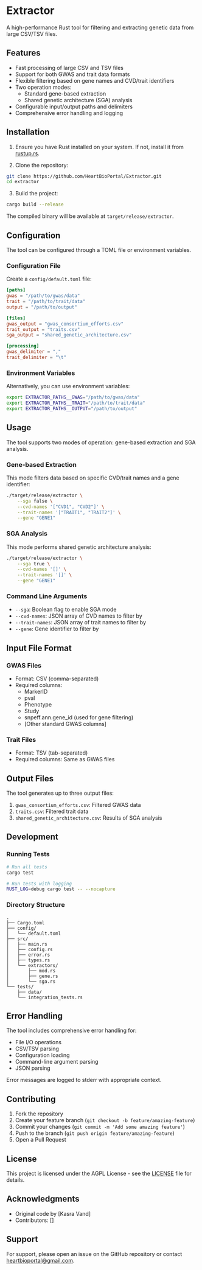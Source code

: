 # Extractor

A high-performance Rust tool for filtering and extracting genetic data from large CSV/TSV files.
## Features

- Fast processing of large CSV and TSV files
- Support for both GWAS and trait data formats
- Flexible filtering based on gene names and CVD/trait identifiers
- Two operation modes:
  - Standard gene-based extraction
  - Shared genetic architecture (SGA) analysis
- Configurable input/output paths and delimiters
- Comprehensive error handling and logging

## Installation

1. Ensure you have Rust installed on your system. If not, install it from [rustup.rs](https://rustup.rs/).

2. Clone the repository:
```bash
git clone https://github.com/HeartBioPortal/Extractor.git
cd extractor
```

3. Build the project:
```bash
cargo build --release
```

The compiled binary will be available at `target/release/extractor`.

## Configuration

The tool can be configured through a TOML file or environment variables.

### Configuration File

Create a `config/default.toml` file:

```toml
[paths]
gwas = "/path/to/gwas/data"
trait = "/path/to/trait/data"
output = "/path/to/output"

[files]
gwas_output = "gwas_consortium_efforts.csv"
trait_output = "traits.csv"
sga_output = "shared_genetic_architecture.csv"

[processing]
gwas_delimiter = ","
trait_delimiter = "\t"
```

### Environment Variables

Alternatively, you can use environment variables:
```bash
export EXTRACTOR_PATHS__GWAS="/path/to/gwas/data"
export EXTRACTOR_PATHS__TRAIT="/path/to/trait/data"
export EXTRACTOR_PATHS__OUTPUT="/path/to/output"
```

## Usage

The tool supports two modes of operation: gene-based extraction and SGA analysis.

### Gene-based Extraction

This mode filters data based on specific CVD/trait names and a gene identifier:

```bash
./target/release/extractor \
    --sga false \
    --cvd-names '["CVD1", "CVD2"]' \
    --trait-names '["TRAIT1", "TRAIT2"]' \
    --gene "GENE1"
```

### SGA Analysis

This mode performs shared genetic architecture analysis:

```bash
./target/release/extractor \
    --sga true \
    --cvd-names '[]' \
    --trait-names '[]' \
    --gene "GENE1"
```

### Command Line Arguments

- `--sga`: Boolean flag to enable SGA mode
- `--cvd-names`: JSON array of CVD names to filter by
- `--trait-names`: JSON array of trait names to filter by
- `--gene`: Gene identifier to filter by

## Input File Format

### GWAS Files
- Format: CSV (comma-separated)
- Required columns:
  - MarkerID
  - pval
  - Phenotype
  - Study
  - snpeff.ann.gene_id (used for gene filtering)
  - [Other standard GWAS columns]

### Trait Files
- Format: TSV (tab-separated)
- Required columns: Same as GWAS files

## Output Files

The tool generates up to three output files:

1. `gwas_consortium_efforts.csv`: Filtered GWAS data
2. `traits.csv`: Filtered trait data
3. `shared_genetic_architecture.csv`: Results of SGA analysis

## Development

### Running Tests

```bash
# Run all tests
cargo test

# Run tests with logging
RUST_LOG=debug cargo test -- --nocapture
```

### Directory Structure

```
.
├── Cargo.toml
├── config/
│   └── default.toml
├── src/
│   ├── main.rs
│   ├── config.rs
│   ├── error.rs
│   ├── types.rs
│   └── extractors/
│       ├── mod.rs
│       ├── gene.rs
│       └── sga.rs
└── tests/
    ├── data/
    └── integration_tests.rs
```

## Error Handling

The tool includes comprehensive error handling for:
- File I/O operations
- CSV/TSV parsing
- Configuration loading
- Command-line argument parsing
- JSON parsing

Error messages are logged to stderr with appropriate context.

## Contributing

1. Fork the repository
2. Create your feature branch (`git checkout -b feature/amazing-feature`)
3. Commit your changes (`git commit -m 'Add some amazing feature'`)
4. Push to the branch (`git push origin feature/amazing-feature`)
5. Open a Pull Request

## License

This project is licensed under the AGPL License - see the [LICENSE](LICENSE) file for details.

## Acknowledgments

- Original code by [Kasra Vand]
- Contributors: []

## Support

For support, please open an issue on the GitHub repository or contact heartbioportal@gmail.com.
